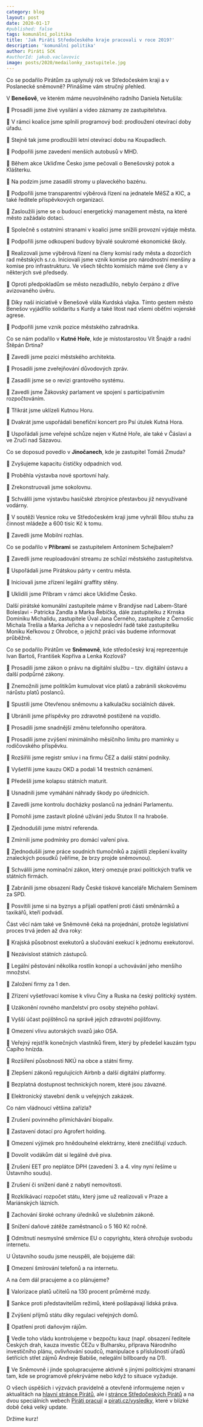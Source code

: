 ```yaml
---
category: blog
layout: post
date: 2020-01-17
#published: false
tags: komunální_politika
title: 'Jak Piráti Středočeského kraje pracovali v roce 2019?'
description: 'komunální politika'
author: Piráti SčK
#authorId: jakub.vaclavovic
image: posts/2020/medailonky_zastupitele.jpg
---
```


Co se podařilo Pirátům za uplynulý rok ve Středočeském kraji a v Poslanecké sněmovně?
Přinášíme vám stručný přehled.


V **Benešově**, ve kterém máme neuvolněného radního Daniela Netušila: 

🏴 Prosadili jsme živé vysílání a video záznamy ze zastupitelstva.

🏴 V rámci koalice jsme splnili programový bod: prodloužení otevírací doby úřadu.

🏴 Stejně tak jsme prodloužili letní otevírací dobu na Koupadlech.

🏴 Podpořili jsme zavedení menších autobusů v MHD.

🏴 Během akce Ukliďme Česko jsme pečovali o Benešovský potok a Klášterku.

🏴 Na podzim jsme zasadili stromy u plaveckého bazénu.

🏴 Podpořili jsme transparentní výběrová řízení na jednatele MěSZ a KIC, a také ředitele příspěvkových organizací.

🏴 Zasloužili jsme se o budoucí energetický management města, na které město zažádalo dotaci.

🏴 Společně s ostatními stranami v koalici jsme snížili provozní výdaje města.

🏴 Podpořili jsme odkoupení budovy bývalé soukromé ekonomické školy.

🏴 Realizovali jsme výběrová řízení na členy komisí rady města a dozorčích rad městských s.r.o. Iniciovali jsme vznik komise pro národnostní menšiny a komise pro infrastrukturu. Ve všech těchto komisích máme své členy a v některých své předsedy.

🏴 Oproti předpokladům se město nezadlužilo, nebylo čerpáno z dříve avizovaného úvěru.

🏴 Díky naší iniciativě v Benešově vlála Kurdská vlajka. Tímto gestem město Benešov vyjádřilo solidaritu s Kurdy a také lítost nad všemi oběťmi vojenské agrese.

🏴 Podpořili jsme vznik pozice městského zahradníka.


Co se nám podařilo v **Kutné Hoře**, kde je místostarostou Vít Šnajdr a radní Štěpán Drtina?

🏴 Zavedli jsme pozici městského architekta.

🏴 Prosadili jsme zveřejňování důvodových zpráv.

🏴 Zasadili jsme se o revizi grantového systému.

🏴 Zavedli jsme Žákovský parlament ve spojení s participativním rozpočtováním.

🏴 Třikrát jsme uklízeli Kutnou Horu.

🏴 Dvakrát jsme uspořádali benefiční koncert pro Psí útulek Kutná Hora.

🏴 Uspořádali jsme veřejné schůze nejen v Kutné Hoře, ale také v Čáslavi a ve Zruči nad Sázavou.


Co se doposud povedlo v **Jinočanech**, kde je zastupitel Tomáš Zmuda?

🏴 Zvyšujeme kapacitu čističky odpadních vod.

🏴 Proběhla výstavba nové sportovní haly.

🏴 Zrekonstruovali jsme sokolovnu.

🏴 Schválili jsme výstavbu hasičské zbrojnice přestavbou již nevyužívané vodárny.

🏴 V soutěži Vesnice roku ve Středočeském kraji jsme vyhráli Bílou stuhu za činnost mládeže a 600 tisíc Kč k tomu.

🏴 Zavedli jsme Mobilní rozhlas.


Co se podařilo v **Příbrami** se zastupitelem Antonínem Schejbalem?

🏴 Zavedli jsme reuploadování streamu ze schůzí městského zastupitelstva.

🏴 Uspořádali jsme Pirátskou párty v centru města.

🏴 Iniciovali jsme zřízení legální graffity stěny.

🏴 Uklidili jsme Příbram v rámci akce Ukliďme Česko.


Další pirátské komunální zastupitele máme v Brandýse nad Labem-Staré Boleslavi - Patricka Zandla a Marka Řebíčka, dále zastupitelku z Krnska Dominiku Michalidu, zastupitele Úval Jana Černého, zastupitele z Černošic Michala Trešla a Marka Jeřicha a v neposlední řadě také zastupitelku Moniku Keřkovou z Ohrobce, o jejichž práci vás budeme informovat průběžně.


Co se podařilo Pirátům ve **Sněmovně**, kde středočeský kraj reprezentuje Ivan Bartoš, František Kopřiva a Lenka Kozlová?

🏴 Prosadili jsme zákon o právu na digitální službu – tzv. digitální ústavu a další podpůrné zákony.

🏴 Znemožnili jsme politikům kumulovat více platů a zabránili skokovému nárůstu platů poslanců.

🏴 Spustili jsme Otevřenou sněmovnu a kalkulačku sociálních dávek.

🏴 Ubránili jsme příspěvky pro zdravotně postižené na vozidlo.

🏴 Prosadili jsme snadnější změnu telefonního operátora.

🏴 Prosadili jsme zvýšení minimálního měsíčního limitu pro maminky u rodičovského příspěvku.

🏴 Rozšířili jsme registr smluv i na firmu ČEZ a další státní podniky.

🏴 Vyšetřili jsme kauzu OKD a podali 14 trestních oznámení.

🏴 Předešli jsme kolapsu státních maturit.

🏴 Usnadnili jsme vymáhání náhrady škody po úřednících.

🏴 Zavedli jsme kontrolu docházky poslanců na jednání Parlamentu.

🏴 Pomohli jsme zastavit plošné užívání jedu Stutox II na hraboše.

🏴 Zjednodušili jsme místní referenda.

🏴 Zmírnili jsme podmínky pro domácí vaření piva.

🏴 Zjednodušili jsme práce soudních tlumočníků a zajistili zlepšení kvality znaleckých posudků (věříme, že brzy projde sněmovnou).

🏴 Schválili jsme nominační zákon, který omezuje praxi politických trafik ve státních firmách.

🏴 Zabránili jsme obsazení Rady České tiskové kanceláře Michalem Semínem za SPD.

🏴 Posvítili jsme si na byznys a přijali opatření proti části směnárníků a taxikářů, kteří podvádí.

Část věcí nám také ve Sněmovně čeká na projednání, protože legislativní proces trvá jeden až dva roky:

🏴 Krajská působnost exekutorů a slučování exekucí k jednomu exekutorovi.

🏴 Nezávislost státních zástupců.

🏴 Legální pěstování několika rostlin konopí a uchovávání jeho menšího množství.

🏴 Založení firmy za 1 den.

🏴 Zřízení vyšetřovací komise k vlivu Číny a Ruska na český politický systém.

🏴 Uzákonění rovného manželství pro osoby stejného pohlaví.

🏴 Vyšší účast pojištěnců na správě jejich zdravotní pojišťovny.

🏴 Omezení vlivu autorských svazů jako OSA.

🏴 Veřejný rejstřík konečných vlastníků firem, který by předešel kauzám typu Čapího hnízda.

🏴 Rozšíření působnosti NKÚ na obce a státní firmy.

🏴 Zlepšení zákonů regulujících Airbnb a další digitální platformy.

🏴 Bezplatná dostupnost technických norem, které jsou závazné.

🏴 Elektronický stavební deník u veřejných zakázek.


Co nám vládnoucí většina zařízla?

🏴 Zrušení povinného přimíchávání biopaliv.

🏴 Zastavení dotací pro Agrofert holding.

🏴 Omezení výjimek pro hnědouhelné elektrárny, které znečišťují vzduch.

🏴 Dovolit vodákům dát si legálně dvě piva.

🏴 Zrušení EET pro neplátce DPH (zavedení 3. a 4. vlny nyní řešíme u Ústavního soudu).

🏴 Zrušení či snížení daně z nabytí nemovitosti.

🏴 Rozklikávací rozpočet státu, který jsme už realizovali v Praze a Mariánských lázních.

🏴 Zachování široké ochrany úředníků ve služebním zákoně.

🏴 Snížení daňové zátěže zaměstnanců o 5 160 Kč ročně.

🏴 Odmítnutí nesmyslné směrnice EU o copyrightu, která ohrožuje svobodu internetu.

U Ústavního soudu jsme neuspěli, ale bojujeme dál:

🏴 Omezení šmírování telefonů a na internetu.


A na čem dál pracujeme a co plánujeme?

🏴 Valorizace platů učitelů na 130 procent průměrné mzdy.

🏴 Sankce proti představitelům režimů, které pošlapávají lidská práva.

🏴 Zvýšení příjmů státu díky regulaci veřejných domů.

🏴 Opatření proti daňovým rájům.

🏴 Vedle toho vládu kontrolujeme v bezpočtu kauz (např. obsazení ředitele Českých drah, kauza investic ČEZu v Bulharsku, příprava Národního investičního plánu, ovlivňování soudců, manipulace s příslušností úřadů šetřících střet zájmů Andreje Babiše, nelegální billboardy na D1).

🏴 Ve Sněmovně i jinde spolupracujeme aktivně s jinými politickými stranami tam, kde se programově překrýváme nebo když to situace vyžaduje.


O všech úspěších i výzvách pravidelně a otevřeně informujeme nejen v aktualitách na [hlavní stránce Pirátů](www.pirati.cz/aktuality), ale i [stránce Středočeských Pirátů](https://stredocesky.pirati.cz/) a na dvou speciálních webech [Piráti pracují](www.piratipracuji.cz) a [pirati.cz/vysledky](https://www.pirati.cz/vysledky/), které v blízké době čeká velký update.

Držíme kurz! 

